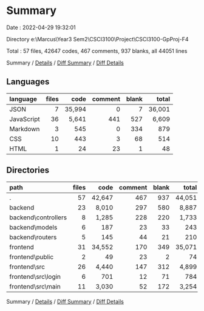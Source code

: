 # Summary

Date : 2022-04-29 19:32:01

Directory e:\Marcus\Year3 Sem2\CSCI3100\Project\CSCI3100-GpProj-F4

Total : 57 files,  42647 codes, 467 comments, 937 blanks, all 44051 lines

Summary / [Details](details.md) / [Diff Summary](diff.md) / [Diff Details](diff-details.md)

## Languages
| language | files | code | comment | blank | total |
| :--- | ---: | ---: | ---: | ---: | ---: |
| JSON | 7 | 35,994 | 0 | 7 | 36,001 |
| JavaScript | 36 | 5,641 | 441 | 527 | 6,609 |
| Markdown | 3 | 545 | 0 | 334 | 879 |
| CSS | 10 | 443 | 3 | 68 | 514 |
| HTML | 1 | 24 | 23 | 1 | 48 |

## Directories
| path | files | code | comment | blank | total |
| :--- | ---: | ---: | ---: | ---: | ---: |
| . | 57 | 42,647 | 467 | 937 | 44,051 |
| backend | 23 | 8,010 | 297 | 580 | 8,887 |
| backend\controllers | 8 | 1,285 | 228 | 220 | 1,733 |
| backend\models | 6 | 187 | 23 | 33 | 243 |
| backend\routers | 5 | 145 | 44 | 21 | 210 |
| frontend | 31 | 34,552 | 170 | 349 | 35,071 |
| frontend\public | 2 | 49 | 23 | 2 | 74 |
| frontend\src | 26 | 4,440 | 147 | 312 | 4,899 |
| frontend\src\login | 6 | 701 | 12 | 71 | 784 |
| frontend\src\main | 11 | 3,030 | 52 | 172 | 3,254 |

Summary / [Details](details.md) / [Diff Summary](diff.md) / [Diff Details](diff-details.md)